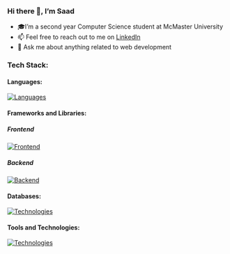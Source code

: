 ### Hi there 👋, I’m Saad
- 🎓I’m a second year Computer Science student at McMaster University
- 📫 Feel free to reach out to me on <a href=https://www.linkedin.com/in/saad-tariq-cs/ target=_blank>LinkedIn</a>
- 💬 Ask me about anything related to web development
<!-- - 🌱 I’m currently learning MySQL, Next.js, Prisma and Tailwind. -->
<!-- - 🔭 I’m currently working on an app to track job applications, and a Linked List visualizer -->
### Tech Stack:

#### Languages:
[![Languages](https://skillicons.dev/icons?i=js,ts,python,c,bash&theme=dark)](https://skillicons.dev)

#### Frameworks and Libraries:

##### Frontend
[![Frontend](https://skillicons.dev/icons?i=next,react,redux,tailwind,bootstrap&theme=dark)](https://skillicons.dev)

##### Backend
[![Backend](https://skillicons.dev/icons?i=nodejs,express,prisma&theme=dark)](https://skillicons.dev)

#### Databases:
[![Technologies](https://skillicons.dev/icons?i=postgres,mysql,mongodb&theme=dark)](https://skillicons.dev)

#### Tools and Technologies:
[![Technologies](https://skillicons.dev/icons?i=git,vite&theme=dark)](https://skillicons.dev)


<!-- ### Stats:

![GitHub stats](https://github-readme-stats.vercel.app/api?username=tariqs26&show_icons=true&theme=tokyonight&count_private=true)
 -->
<!--
- 👯 I’m looking to collaborate on ...
- ⚡ Fun fact: ...
- https://github.com/tandpfun/skill-icons
-->

<!-- [![Top Langs](https://github-readme-stats.vercel.app/api/top-langs/?username=tariqs26&&layout=compact&theme=tokyonight&count_private=true)](https://github.com/anuraghazra/github-readme-stats)
 -->
